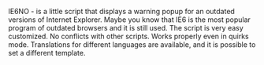 IE6NO - is a little script that displays a warning popup for an outdated versions of Internet Explorer.
Maybe you know that IE6 is the most popular program of outdated browsers and it is still used.
The script is very easy customized.
No conflicts with other scripts.
Works properly even in quirks mode.
Translations for different languages are available, and it is possible to set a different template.

